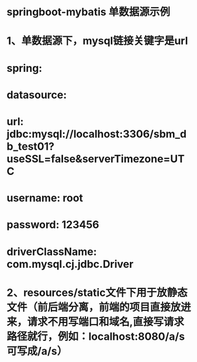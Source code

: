# springboot-mybatis 单数据源示例
# 1、单数据源下，mysql链接关键字是url
#    spring:
#      datasource:
#        url: jdbc:mysql://localhost:3306/sbm_db_test01?useSSL=false&serverTimezone=UTC
#        username: root
#        password: 123456
#        driverClassName: com.mysql.cj.jdbc.Driver
# 2、resources/static文件下用于放静态文件（前后端分离，前端的项目直接放进来，请求不用写端口和域名,直接写请求路径就行，例如：localhost:8080/a/s可写成/a/s）
